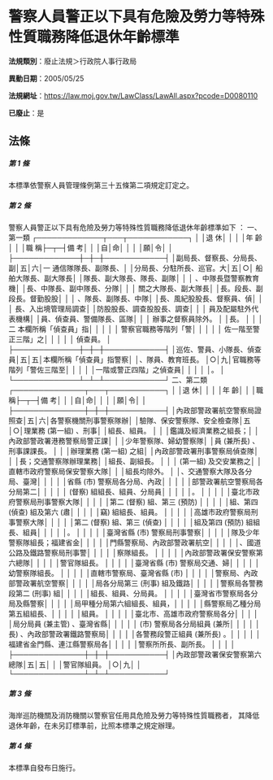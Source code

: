 # 警察人員警正以下具有危險及勞力等特殊性質職務降低退休年齡標準

**法規類別**：廢止法規＞行政院人事行政局

**異動日期**：2005/05/25  

**法規網址**：https://law.moj.gov.tw/LawClass/LawAll.aspx?pcode=D0080110

**已廢止**：是



## 法條
##### 第 1 條
本標準依警察人員管理條例第三十五條第二項規定訂定之。

##### 第 2 條
警察人員警正以下具有危險及勞力等特殊性質職務降低退休年齡標準如下
：
一、第一類
┌─────────────┬───┬────────────┐
│                          │退  休│                        │
│                          │年  齡│                        │
│職                      稱├─┬─┤備                    考│
│                          │自│命│                        │
│                          │願│令│                        │
├─────────────┼─┼─┼────────────┤
│副局長、督察長、分局長、副│五│六│一  通信隊隊長、副隊長、│
│分局長、分駐所長、巡官。大│五│○│    船舶大隊長、副大隊長│
│隊長、副大隊長、隊長、副隊│  │  │    、中隊長暨警察教育機│
│長、中隊長、副中隊長、分隊│  │  │    關之大隊長、副大隊長│
│長。段長、副段長。督勤股股│  │  │    、隊長、副隊長、中隊│
│長、風紀股股長、督察員、偵│  │  │    長、入出境管理局調查│
│防股股長、調查股股長、調查│  │  │    員及配屬駐外代表機構│
│員、偵查員、警備隊長、區隊│  │  │    辦事之督察員除外。  │
│長。                      │  │  │二  本欄所稱「偵查員」指│
│                          │  │  │    警察官職務等階列「警│
│                          │  │  │    佐一階至警正三階」之│
│                          │  │  │    偵查員。            │
├─────────────┼─┼─┼────────────┤
│巡佐、警員、小隊長、偵查員│五│五│本欄所稱「偵查員」指警察│
│、隊員、教育班長。        │○│九│官職務等階列「警佐三階至│
│                          │  │  │一階或警正四階」之偵查員│
│                          │  │  │。                      │
└─────────────┴─┴─┴────────────┘
二、第二類
┌──────────────┬───┬───────────┐
│                            │退  休│                      │
│                            │年  齡│                      │
│職                        稱├─┬─┤備                  考│
│                            │自│命│                      │
│                            │願│令│                      │
├──────────────┼─┼─┼───────────┤
│內政部警政署航空警察局證照查│五│六│各警察機關刑事警察隊辦│
│驗隊、保安警察隊、安全檢查隊│五│○│理業務 (第一組) 、刑事│
│組長、組員。                │  │  │鑑識及經濟業務之組長；│
│內政部警政署港務警察局警正課│  │  │少年警察隊、婦幼警察隊│
│員 (兼所長) 、刑事課課長。  │  │  │辦理業務 (第一組) 之組│
│內政部警政署刑事警察局偵查隊│  │  │長；交通警察隊辦理業務│
│組長、副組長。              │  │  │ (第一組) 及交安業務之│
│直轄市政府警察局保安警察大隊│  │  │組長均除外。          │
│、交通警察大隊及各分局、臺灣│  │  │                      │
│省縣 (市) 警察局各分局、內政│  │  │                      │
│部警政署航空警察局各分局第二│  │  │                      │
│ (督察) 組組長、組員、分局員│  │  │                      │
│。                          │  │  │                      │
│臺北市政府警察局刑事警察大隊│  │  │                      │
│第二 (督察) 組、第三 (預防) │  │  │                      │
│組、第四 (偵查) 組及第六 (肅│  │  │                      │
│竊) 組組長、組員。          │  │  │                      │
│高雄市政府警察局刑事警察大隊│  │  │                      │
│第二 (督察) 組、第三 (偵查) │  │  │                      │
│組及第四 (預防) 組組長、組員│  │  │                      │
│。                          │  │  │                      │
│臺灣省縣 (市) 警察局刑事警察│  │  │                      │
│隊及少年警察隊組長；福建省金│  │  │                      │
│門縣警察局、內政部警政署航空│  │  │                      │
│、國道公路及鐵路警察局刑事警│  │  │                      │
│察隊組長。                  │  │  │                      │
│內政部警政署保安警察第六總隊│  │  │                      │
│警官隊組長。                │  │  │                      │
│臺灣省縣 (市) 警察局交通、婦│  │  │                      │
│幼警察隊組長。              │  │  │                      │
│直轄市警察局、臺灣省縣 (市) │  │  │                      │
│警察局、內政部警政署航空警察│  │  │                      │
│局各分局第三 (刑事) 組及鐵路│  │  │                      │
│警察局各警務段第二 (刑事) 組│  │  │                      │
│組長、組員、分局員。        │  │  │                      │
│臺灣省市警察局各分局及縣警察│  │  │                      │
│局甲種分局第六組組長、組員，│  │  │                      │
│縣警察局乙種分局第五組組長、│  │  │                      │
│組員。                      │  │  │                      │
│臺北市、高雄市政府警察局各分│  │  │                      │
│局分局員 (兼主管) 、臺灣省縣│  │  │                      │
│ (市) 警察局各分局組員 (兼所│  │  │                      │
│長) 、內政部警政署鐵路警察局│  │  │                      │
│各警務段警正組員 (兼所長) 。│  │  │                      │
│福建省金門縣、連江縣警察局各│  │  │                      │
│警察所所長、副所長。        │  │  │                      │
├──────────────┼─┼─┼───────────┤
│內政部警政署保安警察第六總隊│五│五│                      │
│警官隊組員。                │○│九│                      │
└──────────────┴─┴─┴───────────┘


##### 第 3 條
海岸巡防機關及消防機關以警察官任用具危險及勞力等特殊性質職務者，
其降低退休年齡，在未另訂標準前，比照本標準之規定辦理。

##### 第 4 條
本標準自發布日施行。


